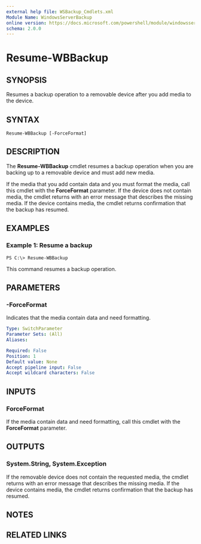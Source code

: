```yaml
---
external help file: WSBackup_Cmdlets.xml
Module Name: WindowsServerBackup
online version: https://docs.microsoft.com/powershell/module/windowsserverbackup/resume-wbbackup?view=windowsserver2012-ps&wt.mc_id=ps-gethelp
schema: 2.0.0
---
```


# Resume-WBBackup

## SYNOPSIS
Resumes a backup operation to a removable device after you add media to the device.

## SYNTAX

```
Resume-WBBackup [-ForceFormat]
```

## DESCRIPTION
The **Resume-WBBackup** cmdlet resumes a backup operation when you are backing up to a removable device and must add new media.

If the media that you add contain data and you must format the media, call this cmdlet with the **ForceFormat** parameter.
If the device does not contain media, the cmdlet returns with an error message that describes the missing media.
If the device contains media, the cmdlet returns confirmation that the backup has resumed.

## EXAMPLES

### Example 1: Resume a backup
```
PS C:\> Resume-WBBackup
```

This command resumes a backup operation.

## PARAMETERS

### -ForceFormat
Indicates that the media contain data and need formatting.

```yaml
Type: SwitchParameter
Parameter Sets: (All)
Aliases: 

Required: False
Position: 1
Default value: None
Accept pipeline input: False
Accept wildcard characters: False
```

## INPUTS

### ForceFormat
If the media contain data and need formatting, call this cmdlet with the **ForceFormat** parameter.

## OUTPUTS

### System.String, System.Exception
If the removable device does not contain the requested media, the cmdlet returns with an error message that describes the missing media.
If the device contains media, the cmdlet returns confirmation that the backup has resumed.

## NOTES

## RELATED LINKS



